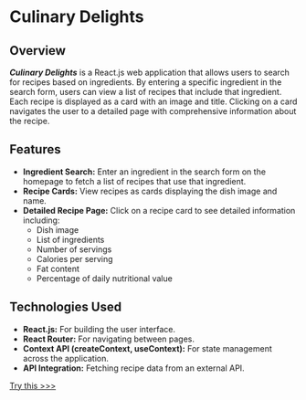 # Culinary Delights

## Overview

**_Culinary Delights_** is a React.js web application that allows users to search for recipes based on ingredients. By entering a specific ingredient in the search form, users can view a list of recipes that include that ingredient. Each recipe is displayed as a card with an image and title. Clicking on a card navigates the user to a detailed page with comprehensive information about the recipe.

## Features

-   **Ingredient Search:** Enter an ingredient in the search form on the homepage to fetch a list of recipes that use that ingredient.
-   **Recipe Cards:** View recipes as cards displaying the dish image and name.
-   **Detailed Recipe Page:** Click on a recipe card to see detailed information including:
    -   Dish image
    -   List of ingredients
    -   Number of servings
    -   Calories per serving
    -   Fat content
    -   Percentage of daily nutritional value

## Technologies Used

-   **React.js:** For building the user interface.
-   **React Router:** For navigating between pages.
-   **Context API (createContext, useContext):** For state management across the application.
-   **API Integration:** Fetching recipe data from an external API.

<a href="https://culinary-delights.vercel.app/recipes" target="_blank">Try this >>></a>

